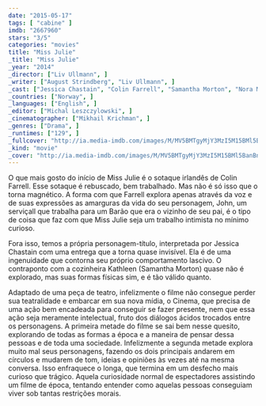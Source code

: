 ```yaml
---
date: "2015-05-17"
tags: [ "cabine" ]
imdb: "2667960"
stars: "3/5"
categories: "movies"
title: "Miss Julie"
_title: "Miss Julie"
_year: "2014"
_director: ["Liv Ullmann", ]
_writer: ["August Strindberg", "Liv Ullmann", ]
_cast: ["Jessica Chastain", "Colin Farrell", "Samantha Morton", "Nora McMenamy", ]
_countries: ["Norway", ]
_languages: ["English", ]
_editor: ["Michal Leszczylowski", ]
_cinematographer: ["Mikhail Krichman", ]
_genres: ["Drama", ]
_runtimes: ["129", ]
_fullcover: "http://ia.media-imdb.com/images/M/MV5BMTgyMjY3MzI5M15BMl5BanBnXkFtZTgwNTkxNTU0MzE@.jpg"
_kind: "movie"
_cover: "http://ia.media-imdb.com/images/M/MV5BMTgyMjY3MzI5M15BMl5BanBnXkFtZTgwNTkxNTU0MzE@._V1._SX96_SY140_.jpg"
---
```

O que mais gosto do início de Miss Julie é o sotaque irlandês de Colin Farrell. Esse sotaque é rebuscado, bem trabalhado. Mas não é só isso que o torna magnético. A forma com que Farrell explora apenas através da voz e de suas expressões as amarguras da vida do seu personagem, John, um serviçall que trabalha para um Barão que era o vizinho de seu pai, é o tipo de coisa que faz com que Miss Julie seja um trabalho intimista no mínimo curioso.

Fora isso, temos a própria personagem-título, interpretada por Jessica Chastain com uma entrega que a torna quase invisível. Ela é de uma ingenuidade que contorna seu próprio comportamento lascivo. O contraponto com a cozinheira Kathleen (Samantha Morton) quase não é explorado, mas suas formas físicas sim, e é tão válido quanto.

Adaptado de uma peça de teatro, infelizmente o filme não consegue perder sua teatralidade e embarcar em sua nova mídia, o Cinema, que precisa de uma ação bem encadeada para conseguir se fazer presente, nem que essa ação seja meramente intelectual, fruto dos diálogos ácidos trocados entre os personagens. A primeira metade do filme se sai bem nesse quesito, explorando de todas as formas a época e a maneira de pensar dessa pessoas e de toda uma sociedade. Infelizmente a segunda metade explora muito mal seus personagens, fazendo os dois principais andarem em círculos e mudarem de tom, ideias e opiniões às vezes até na mesma conversa. Isso enfraquece o longa, que termina em um desfecho mais curioso que trágico. Aquela curiosidade normal de espectadores assistindo um filme de época, tentando entender como aquelas pessoas conseguiam viver sob tantas restrições morais.
